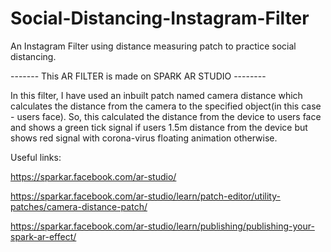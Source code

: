 # Social-Distancing-Instagram-Filter
An Instagram Filter using distance measuring patch to practice social distancing.

------- This AR FILTER is made on SPARK AR STUDIO --------

In this filter, I have used an inbuilt patch named camera distance which calculates the distance from the camera to the specified object(in this case - users face). So, this calculated the distance from the device to users face and shows a green tick signal if users 1.5m distance from the device but shows red signal with corona-virus floating animation otherwise.

Useful links:

https://sparkar.facebook.com/ar-studio/


https://sparkar.facebook.com/ar-studio/learn/patch-editor/utility-patches/camera-distance-patch/


https://sparkar.facebook.com/ar-studio/learn/publishing/publishing-your-spark-ar-effect/
